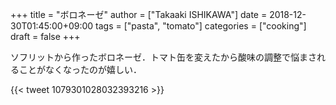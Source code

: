 +++
title = "ボロネーゼ"
author = ["Takaaki ISHIKAWA"]
date = 2018-12-30T01:45:00+09:00
tags = ["pasta", "tomato"]
categories = ["cooking"]
draft = false
+++

ソフリットから作ったボロネーゼ．トマト缶を変えたから酸味の調整で悩まされることがなくなったのが嬉しい．

{{< tweet 1079301028032393216 >}}
